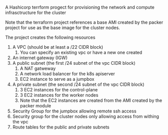 A Hashicorp terrform progect for provisioning the network and compute infrasctructure for the cluster

Note that the terraform project references a base AMI created by the packer project for use as the base image for the cluster nodes.  

The project creates the following resources
1. A VPC (should be at least a /22 CIDR block)
    1. You can specify an existing vpc or have a new one created
2. An internet gateway (IGW)
3. A public subnet (the first /24 subnet of the vpc CIDR block)
    1. A NAT gatweway
    2. A network load balancer for the k8s apiserver
    2. EC2 instance to serve as a jumpbox
4. A private subnet (the second /24 subnet of the vpc CIDR block)
    1. 3 EC2 instances for the control-plane
    2. 3 EC2 instances for the worker nodes
    3. Note that the EC2 instances are created from the AMI created by the packer module
5. Security Group for the jumpbox allowing remote ssh access
6. Security group for the cluster nodes only allowing access from withing the vpc
7. Route tables for the public and private subnets